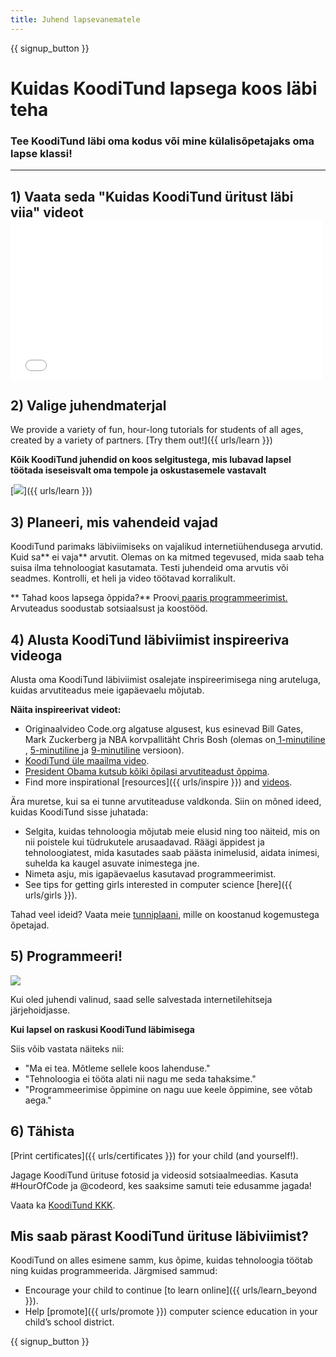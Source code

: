 ```yaml
---
title: Juhend lapsevanematele
---
```


{{ signup_button }}

# Kuidas KoodiTund lapsega koos läbi teha

### Tee KoodiTund läbi oma kodus või mine külalisõpetajaks oma lapse klassi!

* * *

## 1) Vaata seda "Kuidas KoodiTund üritust läbi viia" videot <iframe width="500" height="255" src="//www.youtube.com/embed/SrnvvWDm73k" frameborder="0" allowfullscreen mark="crwd-mark"></iframe> 

## 2) Valige juhendmaterjal

We provide a variety of fun, hour-long tutorials for students of all ages, created by a variety of partners. [Try them out!]({{ urls/learn }})

**Kõik KoodiTund juhendid on koos selgitustega, mis lubavad lapsel töötada iseseisvalt oma tempole ja oskustasemele vastavalt**

[![](/images/fit-700/tutorials.png)]({{ urls/learn }})

## 3) Planeeri, mis vahendeid vajad

KoodiTund parimaks läbiviimiseks on vajalikud internetiühendusega arvutid. Kuid sa** ei vaja** arvutit. Olemas on ka mitmed tegevused, mida saab teha suisa ilma tehnoloogiat kasutamata. Testi juhendeid oma arvutis või seadmes. Kontrolli, et heli ja video töötavad korralikult.

** Tahad koos lapsega õppida?** Proovi[ paaris programmeerimist.](http://www.ncwit.org/resources/pair-programming-box-power-collaborative-learning) Arvuteadus soodustab sotsiaalsust ja koostööd.

## 4) Alusta KoodiTund läbiviimist inspireeriva videoga

Alusta oma KoodiTund läbiviimist osalejate inspireerimisega ning aruteluga, kuidas arvutiteadus meie igapäevaelu mõjutab.

**Näita inspireerivat videot:**

- Originaalvideo Code.org algatuse algusest, kus esinevad Bill Gates, Mark Zuckerberg ja NBA korvpallitäht Chris Bosh (olemas on[ 1-minutiline ](https://www.youtube.com/watch?v=qYZF6oIZtfc), [ 5-minutiline ](https://www.youtube.com/watch?v=nKIu9yen5nc) ja [ 9-minutiline](https://www.youtube.com/watch?v=dU1xS07N-FA) versioon).
- [KoodiTund üle maailma video](https://www.youtube.com/watch?v=KsOIlDT145A).
- [President Obama kutsub kõiki õpilasi arvutiteadust õppima](https://www.youtube.com/watch?v=6XvmhE1J9PY).
- Find more inspirational [resources]({{ urls/inspire }}) and [videos](https://www.youtube.com/playlist?list=PLzdnOPI1iJNfpD8i4Sx7U0y2MccnrNZuP).

Ära muretse, kui sa ei tunne arvutiteaduse valdkonda. Siin on mõned ideed, kuidas KoodiTund sisse juhatada:

- Selgita, kuidas tehnoloogia mõjutab meie elusid ning too näiteid, mis on nii poistele kui tüdrukutele arusaadavad. Räägi äppidest ja tehnoloogiatest, mida kasutades saab päästa inimelusid, aidata inimesi, suhelda ka kaugel asuvate inimestega jne.
- Nimeta asju, mis igapäevaelus kasutavad programmeerimist.
- See tips for getting girls interested in computer science [here]({{ urls/girls }}).

Tahad veel ideid? Vaata meie [ tunniplaani](/files/AfterschoolEducatorLessonPlanOutline.docx), mille on koostanud kogemustega õpetajad.

## 5) Programmeeri!

<img src="/images/fit-700/tutorial-short-link.png" />

Kui oled juhendi valinud, saad selle salvestada internetilehitseja järjehoidjasse.

**Kui lapsel on raskusi KoodiTund läbimisega**

Siis võib vastata näiteks nii:

- "Ma ei tea. Mõtleme sellele koos lahenduse."
- "Tehnoloogia ei tööta alati nii nagu me seda tahaksime."
- "Programmeerimise õppimine on nagu uue keele õppimine, see võtab aega."

## 6) Tähista

[Print certificates]({{ urls/certificates }}) for your child (and yourself!).

Jagage KoodiTund ürituse fotosid ja videosid sotsiaalmeedias. Kasuta #HourOfCode ja @codeord, kes saaksime samuti teie edusamme jagada!

Vaata ka [KoodiTund KKK](https://help.edraak.org/hc/en-us/categories/200147083-Hour-of-Code).

## Mis saab pärast KoodiTund ürituse läbiviimist?

KoodiTund on alles esimene samm, kus õpime, kuidas tehnoloogia töötab ning kuidas programmeerida. Järgmised sammud:

- Encourage your child to continue [to learn online]({{ urls/learn_beyond }}).
- Help [promote]({{ urls/promote }}) computer science education in your child’s school district.

{{ signup_button }}